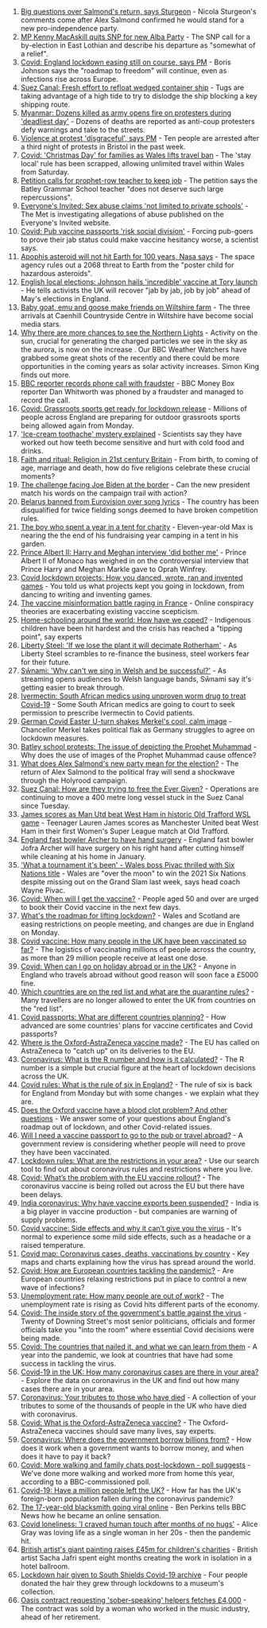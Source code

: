 1. [Big questions over Salmond's return, says Sturgeon](https://www.bbc.co.uk/news/uk-scotland-56548830) - Nicola Sturgeon's comments come after Alex Salmond confirmed he would stand for a new pro-independence party.
2. [MP Kenny MacAskill quits SNP for new Alba Party](https://www.bbc.co.uk/news/uk-scotland-scotland-politics-56550195) - The SNP call for a by-election in East Lothian and describe his departure as "somewhat of a relief".
3. [Covid: England lockdown easing still on course, says PM](https://www.bbc.co.uk/news/uk-56544236) - Boris Johnson says the "roadmap to freedom" will continue, even as infections rise across Europe.
4. [Suez Canal: Fresh effort to refloat wedged container ship](https://www.bbc.co.uk/news/world-middle-east-56550350) - Tugs are taking advantage of a high tide to try to dislodge the ship blocking a key shipping route.
5. [Myanmar: Dozens killed as army opens fire on protesters during 'deadliest day'](https://www.bbc.co.uk/news/world-asia-56546920) - Dozens of deaths are reported as anti-coup protesters defy warnings and take to the streets.
6. [Violence at protest 'disgraceful', says PM](https://www.bbc.co.uk/news/uk-england-bristol-56548750) - Ten people are arrested after a third night of protests in Bristol in the past week.
7. [Covid: 'Christmas Day' for families as Wales lifts travel ban](https://www.bbc.co.uk/news/uk-wales-56542593) - The 'stay local' rule has been scrapped, allowing unlimited travel within Wales from Saturday.
8. [Petition calls for prophet-row teacher to keep job](https://www.bbc.co.uk/news/uk-england-leeds-56548667) - The petition says the Batley Grammar School teacher "does not deserve such large repercussions".
9. [Everyone's Invited: Sex abuse claims 'not limited to private schools'](https://www.bbc.co.uk/news/uk-england-london-56549070) - The Met is investigating allegations of abuse published on the Everyone's Invited website.
10. [Covid: Pub vaccine passports 'risk social division'](https://www.bbc.co.uk/news/uk-56548357) - Forcing pub-goers to prove their jab status could make vaccine hesitancy worse, a scientist says.
11. [Apophis asteroid will not hit Earth for 100 years, Nasa says](https://www.bbc.co.uk/news/science-environment-56547727) - The space agency rules out a 2068 threat to Earth from the "poster child for hazardous asteroids".
12. [English local elections: Johnson hails 'incredible' vaccine at Tory launch](https://www.bbc.co.uk/news/uk-politics-56543868) - He tells activists the UK will recover "jab by jab, job by job" ahead of May's elections in England.
13. [Baby goat, emu and goose make friends on Wiltshire farm](https://www.bbc.co.uk/news/uk-england-wiltshire-56540936) - The three arrivals at Caenhill Countryside Centre in Wiltshire have become social media stars.
14. [Why there are more chances to see the Northern Lights](https://www.bbc.co.uk/weather/features/56541020) - Activity on the sun, crucial for generating the charged particles we see in the sky as the aurora, is now on the increase . Our BBC Weather Watchers have grabbed some great shots of the recently and there could be more opportunities in the coming years as solar activity increases. Simon King finds out more.
15. [BBC reporter records phone call with fraudster](https://www.bbc.co.uk/news/business-56543849) - BBC Money Box reporter Dan Whitworth was phoned by a fraudster and managed to record the call.
16. [Covid: Grassroots sports get ready for lockdown release](https://www.bbc.co.uk/news/uk-56543479) - Millions of people across England are preparing for outdoor grassroots sports being allowed again from Monday.
17. ['Ice-cream toothache' mystery explained](https://www.bbc.co.uk/news/health-56536300) - Scientists say they have worked out how teeth become sensitive and hurt with cold food and drinks.
18. [Faith and ritual: Religion in 21st century Britain](https://www.bbc.co.uk/news/uk-56545760) - From birth, to coming of age, marriage and death, how do five religions celebrate these crucial moments?
19. [The challenge facing Joe Biden at the border](https://www.bbc.co.uk/news/world-56540621) - Can the new president match his words on the campaign trail with action?
20. [Belarus banned from Eurovision over song lyrics](https://www.bbc.co.uk/news/world-europe-56540236) - The country has been disqualified for twice fielding songs deemed to have broken competition rules.
21. [The boy who spent a year in a tent for charity](https://www.bbc.co.uk/news/uk-56535207) - Eleven-year-old Max is nearing the the end of his fundraising year camping in a tent in his garden.
22. [Prince Albert II: Harry and Meghan interview 'did bother me'](https://www.bbc.co.uk/news/world-europe-56535206) - Prince Albert II of Monaco has weighed in on the controversial interview that Prince Harry and Meghan Markle gave to Oprah Winfrey.
23. [Covid lockdown projects: How you danced, wrote, ran and invented games](https://www.bbc.co.uk/news/stories-56450518) - You told us what projects kept you going in lockdown, from dancing to writing and inventing games.
24. [The vaccine misinformation battle raging in France](https://www.bbc.co.uk/news/blogs-trending-56526265) - Online conspiracy theories are exacerbating existing vaccine scepticism.
25. [Home-schooling around the world: How have we coped?](https://www.bbc.co.uk/news/education-56417834) - Indigenous children have been hit hardest and the crisis has reached a "tipping point", say experts
26. [Liberty Steel: 'If we lose the plant it will decimate Rotherham'](https://www.bbc.co.uk/news/business-56526900) - As Liberty Steel scrambles to re-finance the business, steel workers fear for their future.
27. [Sŵnami: 'Why can't we sing in Welsh and be successful?'](https://www.bbc.co.uk/news/newsbeat-56409123) - As streaming opens audiences to Welsh language bands, Sŵnami say it's getting easier to break through.
28. [Ivermectin: South African medics using unproven worm drug to treat Covid-19](https://www.bbc.co.uk/news/world-africa-56526632) - Some South African medics are going to court to seek permission to prescribe Ivermectin to Covid patients.
29. [German Covid Easter U-turn shakes Merkel's cool, calm image](https://www.bbc.co.uk/news/world-europe-56537390) - Chancellor Merkel takes political flak as Germany struggles to agree on lockdown measures.
30. [Batley school protests: The issue of depicting the Prophet Muhammad](https://www.bbc.co.uk/news/world-europe-30813742) - Why does the use of images of the Prophet Muhammad cause offence?
31. [What does Alex Salmond's new party mean for the election?](https://www.bbc.co.uk/news/uk-scotland-scotland-politics-56541753) - The return of Alex Salmond to the political fray will send a shockwave through the Holyrood campaign.
32. [Suez Canal: How are they trying to free the Ever Given?](https://www.bbc.co.uk/news/56523659) - Operations are continuing to move a 400 metre long vessel stuck in the Suez Canal since Tuesday.
33. [James scores as Man Utd beat West Ham in historic Old Trafford WSL game](https://www.bbc.co.uk/sport/football/56465997) - Teenager Lauren James scores as Manchester United beat West Ham in their first Women's Super League match at Old Trafford.
34. [England fast bowler Archer to have hand surgery](https://www.bbc.co.uk/sport/cricket/56548248) - England fast bowler Jofra Archer will have surgery on his right hand after cutting himself while cleaning at his home in January.
35. ['What a tournament it's been' - Wales boss Pivac thrilled with Six Nations title](https://www.bbc.co.uk/sport/rugby-union/56531517) - Wales are "over the moon" to win the 2021 Six Nations despite missing out on the Grand Slam last week, says head coach Wayne Pivac.
36. [Covid: When will I get the vaccine?](https://www.bbc.co.uk/news/health-55045639) - People aged 50 and over are urged to book their Covid vaccine in the next few days.
37. [What's the roadmap for lifting lockdown?](https://www.bbc.co.uk/news/explainers-52530518) - Wales and Scotland are easing restrictions on people meeting, and changes are due in England on Monday.
38. [Covid vaccine: How many people in the UK have been vaccinated so far?](https://www.bbc.co.uk/news/health-55274833) - The logistics of vaccinating millions of people across the country, as more than 29 million people receive at least one dose.
39. [Covid: When can I go on holiday abroad or in the UK?](https://www.bbc.co.uk/news/explainers-52646738) - Anyone in England who travels abroad without good reason will soon face a £5000 fine.
40. [Which countries are on the red list and what are the quarantine rules?](https://www.bbc.co.uk/news/explainers-52544307) - Many travellers are no longer allowed to enter the UK from countries on the "red list".
41. [Covid passports: What are different countries planning?](https://www.bbc.co.uk/news/world-europe-56522408) - How advanced are some countries' plans for vaccine certificates and Covid passports?
42. [Where is the Oxford-AstraZeneca vaccine made?](https://www.bbc.co.uk/news/56483766) - The EU has called on AstraZeneca to "catch up" on its deliveries to the EU.
43. [Coronavirus: What is the R number and how is it calculated?](https://www.bbc.co.uk/news/health-52473523) - The R number is a simple but crucial figure at the heart of lockdown decisions across the UK.
44. [Covid rules: What is the rule of six in England?](https://www.bbc.co.uk/news/health-56526587) - The rule of six is back for England from Monday but with some changes - we explain what they are.
45. [Does the Oxford vaccine have a blood clot problem? And other questions](https://www.bbc.co.uk/news/world-asia-china-51176409) - We answer some of your questions about England's roadmap out of lockdown, and other Covid-related issues.
46. [Will I need a vaccine passport to go to the pub or travel abroad?](https://www.bbc.co.uk/news/explainers-55718553) - A government review is considering whether people will need to prove they have been vaccinated.
47. [Lockdown rules: What are the restrictions in your area?](https://www.bbc.co.uk/news/uk-54373904) - Use our search tool to find out about coronavirus rules and restrictions where you live.
48. [Covid: What’s the problem with the EU vaccine rollout?](https://www.bbc.co.uk/news/explainers-52380823) - The coronavirus vaccine is being rolled out across the EU but there have been delays.
49. [India coronavirus: Why have vaccine exports been suspended?](https://www.bbc.co.uk/news/world-asia-india-55571793) - India is a big player in vaccine production - but companies are warning of supply problems.
50. [Covid vaccine: Side effects and why it can’t give you the virus](https://www.bbc.co.uk/news/health-56437270) - It's normal to experience some mild side effects, such as a headache or a raised temperature.
51. [Covid map: Coronavirus cases, deaths, vaccinations by country](https://www.bbc.co.uk/news/world-51235105) - Key maps and charts explaining how the virus has spread around the world.
52. [Covid: How are European countries tackling the pandemic?](https://www.bbc.co.uk/news/explainers-53640249) - Are European countries relaxing restrictions put in place to control a new wave of infections?
53. [Unemployment rate: How many people are out of work?](https://www.bbc.co.uk/news/business-52660591) - The unemployment rate is rising as Covid hits different parts of the economy.
54. [Covid: The inside story of the government's battle against the virus](https://www.bbc.co.uk/news/uk-politics-56361599) - Twenty of Downing Street's most senior politicians, officials and former officials take you "into the room" where essential Covid decisions were being made.
55. [Covid: The countries that nailed it, and what we can learn from them](https://www.bbc.co.uk/news/uk-56455030) - A year into the pandemic, we look at countries that have had some success in tackling the virus.
56. [Covid-19 in the UK: How many coronavirus cases are there in your area?](https://www.bbc.co.uk/news/uk-51768274) - Explore the data on coronavirus in the UK and find out how many cases there are in your area.
57. [Coronavirus: Your tributes to those who have died](https://www.bbc.co.uk/news/uk-52676411) - A collection of your tributes to some of the thousands of people in the UK who have died with coronavirus.
58. [Covid: What is the Oxford-AstraZeneca vaccine?](https://www.bbc.co.uk/news/health-55302595) - The Oxford-AstraZeneca vaccines should save many lives, say experts.
59. [Coronavirus: Where does the government borrow billions from?](https://www.bbc.co.uk/news/business-50504151) - How does it work when a government wants to borrow money, and when does it have to pay it back?
60. [Covid: More walking and family chats post-lockdown - poll suggests](https://www.bbc.co.uk/news/uk-56490823) - We've done more walking and worked more from home this year, according to a BBC-commissioned poll.
61. [Covid-19: Have a million people left the UK?](https://www.bbc.co.uk/news/uk-56435100) - How far has the UK's foreign-born population fallen during the coronavirus pandemic?
62. [The 17-year-old blacksmith going viral online](https://www.bbc.co.uk/news/uk-56503921) - Ben Perkins tells BBC News how he became an online sensation.
63. [Covid loneliness: 'I craved human touch after months of no hugs'](https://www.bbc.co.uk/news/uk-wales-56499588) - Alice Gray was loving life as a single woman in her 20s - then the pandemic hit.
64. [British artist's giant painting raises £45m for children's charities](https://www.bbc.co.uk/news/entertainment-arts-56495039) - British artist Sacha Jafri spent eight months creating the work in isolation in a hotel ballroom.
65. [Lockdown hair given to South Shields Covid-19 archive](https://www.bbc.co.uk/news/uk-england-tyne-56500346) - Four people donated the hair they grew through lockdowns to a museum's collection.
66. [Oasis contract requesting 'sober-speaking' helpers fetches £4,000](https://www.bbc.co.uk/news/uk-england-derbyshire-56496803) - The contract was sold by a woman who worked in the music industry, ahead of her retirement.
